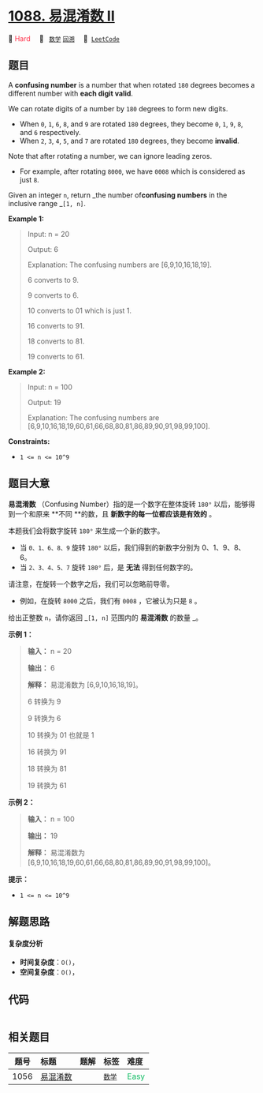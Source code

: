 # [1088. 易混淆数 II](https://leetcode.com/problems/confusing-number-ii)

🔴 <font color=#ff334b>Hard</font>&emsp; 🔖&ensp; [`数学`](/tag/math.md) [`回溯`](/tag/backtracking.md)&emsp; 🔗&ensp;[`LeetCode`](https://leetcode.com/problems/confusing-number-ii)

## 题目

A **confusing number** is a number that when rotated `180` degrees becomes a
different number with **each digit valid**.

We can rotate digits of a number by `180` degrees to form new digits.

  * When `0`, `1`, `6`, `8`, and `9` are rotated `180` degrees, they become `0`, `1`, `9`, `8`, and `6` respectively.
  * When `2`, `3`, `4`, `5`, and `7` are rotated `180` degrees, they become **invalid**.

Note that after rotating a number, we can ignore leading zeros.

  * For example, after rotating `8000`, we have `0008` which is considered as just `8`.

Given an integer `n`, return _the number of**confusing numbers** in the
inclusive range _`[1, n]`.



**Example 1:**

> Input: n = 20
> 
> Output: 6
> 
> Explanation: The confusing numbers are [6,9,10,16,18,19].
> 
> 6 converts to 9.
> 
> 9 converts to 6.
> 
> 10 converts to 01 which is just 1.
> 
> 16 converts to 91.
> 
> 18 converts to 81.
> 
> 19 converts to 61.

**Example 2:**

> Input: n = 100
> 
> Output: 19
> 
> Explanation: The confusing numbers are [6,9,10,16,18,19,60,61,66,68,80,81,86,89,90,91,98,99,100].

**Constraints:**

  * `1 <= n <= 10^9`


## 题目大意

**易混淆数** （Confusing Number）指的是一个数字在整体旋转 `180°` 以后，能够得到一个和原来 **不同  **的数，且
**新数字的每一位都应该是有效的** 。

本题我们会将数字旋转 `180°` 来生成一个新的数字。

  * 当 `0、1、6、8、9` 旋转 `180°` 以后，我们得到的新数字分别为 0、1、9、8、6。
  * 当 `2、3、4、5、7` 旋转 `180°` 后，是 **无法** 得到任何数字的。

请注意，在旋转一个数字之后，我们可以忽略前导零。

  * 例如，在旋转 `8000` 之后，我们有 `0008` ，它被认为只是 `8` 。

给出正整数 `n`，请你返回  _`[1, n]` 范围内的 **易混淆数** 的数量 _。



**示例 1：**

> 
> 
> 
> 
> 
> **输入：** n = 20
> 
> **输出：** 6
> 
> **解释：** 易混淆数为 [6,9,10,16,18,19]。
> 
> 6 转换为 9
> 
> 9 转换为 6
> 
> 10 转换为 01 也就是 1
> 
> 16 转换为 91
> 
> 18 转换为 81
> 
> 19 转换为 61
> 
> 

**示例 2：**

> 
> 
> 
> 
> 
> **输入：** n = 100
> 
> **输出：** 19
> 
> **解释：** 易混淆数为 [6,9,10,16,18,19,60,61,66,68,80,81,86,89,90,91,98,99,100]。
> 
> 



**提示：**

  * `1 <= n <= 10^9`


## 解题思路

#### 复杂度分析

- **时间复杂度**：`O()`，
- **空间复杂度**：`O()`，

## 代码

```javascript

```

## 相关题目

<!-- prettier-ignore -->
| 题号 | 标题 | 题解 | 标签 | 难度 |
| :------: | :------ | :------: | :------ | :------ |
| 1056 | [易混淆数](https://leetcode.com/problems/confusing-number) |  |  [`数学`](/tag/math.md) | <font color=#15bd66>Easy</font> |